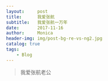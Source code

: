 ```yaml
---
layout:     post
title:      我爱张航
subtitle:   我爱张航一万年
date:       2017-11-16
author:     Monica
header-img: img/post-bg-re-vs-ng2.jpg
catalog: true
tags:
    - Blog
---
```


> 我爱张航老公
